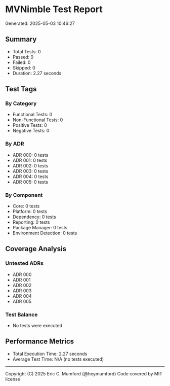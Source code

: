 # MVNimble Test Report

Generated: 2025-05-03 10:46:27

## Summary

* Total Tests: 0
* Passed: 0
* Failed: 0
* Skipped: 0
* Duration: 2.27 seconds

## Test Tags

### By Category

* Functional Tests: 0
* Non-Functional Tests: 0
* Positive Tests: 0
* Negative Tests: 0

### By ADR

* ADR 000: 0 tests
* ADR 001: 0 tests
* ADR 002: 0 tests
* ADR 003: 0 tests
* ADR 004: 0 tests
* ADR 005: 0 tests

### By Component

* Core: 0 tests
* Platform: 0 tests
* Dependency: 0 tests
* Reporting: 0 tests
* Package Manager: 0 tests
* Environment Detection: 0 tests

## Coverage Analysis

### Untested ADRs

* ADR 000
* ADR 001
* ADR 002
* ADR 003
* ADR 004
* ADR 005

### Test Balance

* No tests were executed

## Performance Metrics

* Total Execution Time: 2.27 seconds
* Average Test Time: N/A (no tests executed)



---
Copyright (C) 2025 Eric C. Mumford (@heymumford) Code covered by MIT license
